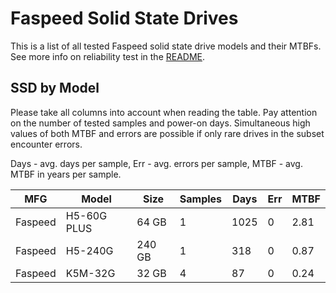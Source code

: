 Faspeed Solid State Drives
==========================

This is a list of all tested Faspeed solid state drive models and their MTBFs. See
more info on reliability test in the [README](https://github.com/bsdhw/SMART).

SSD by Model
------------

Please take all columns into account when reading the table. Pay attention on the
number of tested samples and power-on days. Simultaneous high values of both MTBF
and errors are possible if only rare drives in the subset encounter errors.

Days - avg. days per sample,
Err  - avg. errors per sample,
MTBF - avg. MTBF in years per sample.

| MFG       | Model              | Size   | Samples | Days  | Err   | MTBF |
|-----------|--------------------|--------|---------|-------|-------|------|
| Faspeed   | H5-60G PLUS        | 64 GB  | 1       | 1025  | 0     | 2.81   |
| Faspeed   | H5-240G            | 240 GB | 1       | 318   | 0     | 0.87   |
| Faspeed   | K5M-32G            | 32 GB  | 4       | 87    | 0     | 0.24   |
